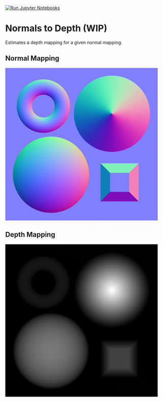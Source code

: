 [![Run Jupyter Notebooks](https://github.com/YertleTurtleGit/normals-to-depth/actions/workflows/run_jupyter.yml/badge.svg)](https://github.com/YertleTurtleGit/normals-to-depth/actions/workflows/run_jupyter.yml)

# Normals to Depth (WIP)

Estimates a depth mapping for a given normal mapping.

## Normal Mapping
![normal_mapping.png](normal_mapping.png)

## Depth Mapping
![depth_mapping.png](depth_mapping.png)
